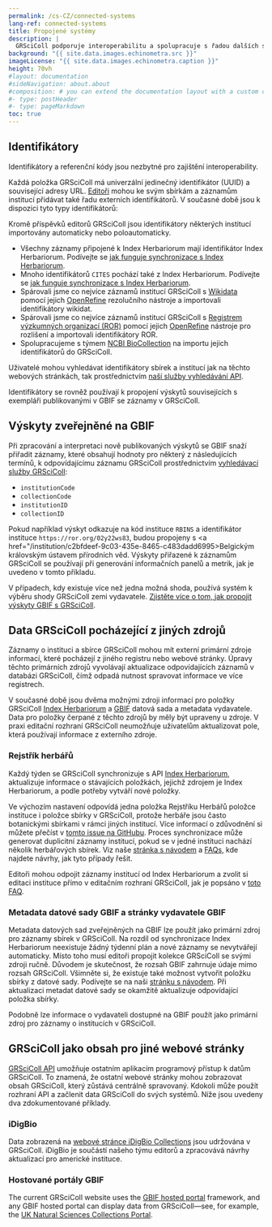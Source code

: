 ```yaml
---
permalink: /cs-CZ/connected-systems
lang-ref: connected-systems
title: Propojené systémy
description: |
  GRSciColl podporuje interoperabilitu a spolupracuje s řadou dalších systémů.
background: "{{ site.data.images.echinometra.src }}"
imageLicense: "{{ site.data.images.echinometra.caption }}"
height: 70vh
#layout: documentation
#sideNavigation: about.about
#composition: # you can extend the documentation layout with a custom composition
#- type: postHeader
#- type: pageMarkdown
toc: true
---
```


## Identifikátory

Identifikátory a referenční kódy jsou nezbytné pro zajištění interoperability.

Každá položka GRSciColl má univerzální jedinečný identifikátor (UUID) a související adresy URL. [Editoři](/how-to#become-editor) mohou ke svým sbírkám a záznamům institucí přidávat také řadu externích identifikátorů. V současné době jsou k dispozici tyto typy identifikátorů:

<ul id="identifierEnums"></ul>

<script>
    // Function to fetch and display data
    function fetchAndDisplayIdentifiers() {
        const url = 'https://api.gbif.org/v1/enumeration/basic/IdentifierType';
        const identifierEnumsList = document.getElementById('identifierEnums');
        fetch(url)
            .then(response => {
                if (!response.ok) {
                    throw new Error(`Network response was not ok: ${response.status}`);
                }
                return response.json();
            })
            .then(data => {
                // Clear any existing list items
                identifierEnumsList.innerHTML = '';
                // Iterate through the array and create list items
                data.forEach(identifier => {
                    const listItem = document.createElement('li');
                    listItem.textContent = identifier;
                    identifierEnumsList.appendChild(listItem);
                });
            })
            .catch(error => {
                console.error('Error fetching data:', error);
            });
    }
    // Call the function to fetch and display data when the page loads
    fetchAndDisplayIdentifiers();
</script>

Kromě příspěvků editorů GRSciColl jsou identifikátory některých institucí importovány automaticky nebo poloautomaticky.
* Všechny záznamy připojené k Index Herbariorum mají identifikátor Index Herbariorum. Podívejte se [jak funguje synchronizace s Index Herbariorum](/o#index-herbariorum).
* Mnoho identifikátorů `CITES` pochází také z Index Herbariorum. Podívejte se [jak funguje synchronizace s Index Herbariorum](/connected-systems#index-herbariorum).
* Spárovali jsme co nejvíce záznamů institucí GRSciColl s [Wikidata](https://www.wikidata.org/) pomocí jejich [OpenRefine](https://openrefine.org) rezolučního nástroje a importovali identifikátory wikidat.
* Spárovali jsme co nejvíce záznamů institucí GRSciColl s [Registrem výzkumných organizací (ROR)](https://ror.org) pomocí jejich [OpenRefine](https://openrefine.org) nástroje pro rozlišení a importovali identifikátory ROR.
* Spolupracujeme s týmem [NCBI BioCollection](https://www.ncbi.nlm.nih.gov/biocollections) na importu jejich identifikátorů do GRSciColl.

Uživatelé mohou vyhledávat identifikátory sbírek a institucí jak na těchto webových stránkách, tak prostřednictvím [naší služby vyhledávání API](https://www.gbif.org/developer/registry#lookup).

Identifikátory se rovněž používají k propojení výskytů souvisejících s exempláři publikovanými v GBIF se záznamy v GRSciColl.

## Výskyty zveřejněné na GBIF

Při zpracování a interpretaci nově publikovaných výskytů se GBIF snaží přiřadit záznamy, které obsahují hodnoty pro některý z následujících termínů, k odpovídajícímu záznamu GRSciColl prostřednictvím [vyhledávací služby GRSciColl](https://www.gbif.org/developer/registry#lookup):
* `institutionCode`
* `collectionCode`
* `institutionID`
* `collectionID`

Pokud například výskyt odkazuje na kód instituce `RBINS` a identifikátor instituce `https://ror.org/02y22ws83`, budou propojeny s <a href="/institution/c2bfdeef-9c03-435e-8465-c483dadd6995>Belgickým královským ústavem přírodních věd</a>. Výskyty přiřazené k záznamům GRSciColl se používají při generování informačních panelů a metrik, jak je uvedeno v tomto příkladu.

V případech, kdy existuje více než jedna možná shoda, používá systém k výběru shody GRSciColl zemi vydavatele. [Zjistěte více o tom, jak propojit výskyty GBIF s GRSciColl](/faq#how-to-link-specimen-related-occurrences-published-on-gbif-to-grscicoll-entries).

## Data GRSciColl pocházející z jiných zdrojů

Záznamy o instituci a sbírce GRSciColl mohou mít externí primární zdroje informací, které pocházejí z jiného registru nebo webové stránky. Úpravy těchto primárních zdrojů vyvolávají aktualizace odpovídajících záznamů v databázi GRSciColl, čímž odpadá nutnost spravovat informace ve více registrech.

V současné době jsou dvěma možnými zdroji informací pro položky GRSciColl [Index Herbariorum](https://sweetgum.nybg.org/science/ih/) a [GBIF](https://www.gbif.org) datová sada a metadata vydavatele. Data pro položky čerpané z těchto zdrojů by měly být upraveny u zdroje. V praxi editační rozhraní GRSciColl neumožňuje uživatelům aktualizovat pole, která používají informace z externího zdroje.

### Rejstřík herbářů

Každý týden se GRSciColl synchronizuje s API [Index Herbariorum](https://sweetgum.nybg.org/science/ih/), aktualizuje informace o stávajících položkách, jejichž zdrojem je Index Herbariorum, a podle potřeby vytváří nové položky.

Ve výchozím nastavení odpovídá jedna položka Rejstříku Herbářů položce instituce i položce sbírky v GRSciColl, protože herbáře jsou často botanickými sbírkami v rámci jiných institucí. Více informací o zdůvodnění si můžete přečíst v [tomto issue na GitHubu](https://github.com/gbif/registry/issues/167). Proces synchronizace může generovat duplicitní záznamy institucí, pokud se v jedné instituci nachází několik herbářových sbírek. Viz naše [stránka s návodem](/how-to#how-to-edit-a-grscicoll-collection-or-institution) a [FAQs](/faq/#how-to-handle-duplicates), kde najdete návrhy, jak tyto případy řešit.

Editoři mohou odpojit záznamy institucí od Index Herbariorum a zvolit si editaci instituce přímo v editačním rozhraní GRSciColl, jak je popsáno v [toto FAQ](/faq#how-to-link-specimen-related-occurrences-published-on-gbif-to-grscicoll-entries).

### Metadata datové sady GBIF a stránky vydavatele GBIF

Metadata datových sad zveřejněných na GBIF lze použít jako primární zdroj pro záznamy sbírek v GRSciColl. Na rozdíl od synchronizace Index Herbariorum neexistuje žádný týdenní plán a nové záznamy se nevytvářejí automaticky. Místo toho musí editoři propojit kolekce GRSciColl se svými zdroji ručně. Důvodem je skutečnost, že rozsah GBIF zahrnuje údaje mimo rozsah GRSciColl. Všimněte si, že existuje také možnost vytvořit položku sbírky z datové sady. Podívejte se na naši [stránku s návodem](/how-to#how-to-use-the-grscicoll-editing-interface). Při aktualizaci metadat datové sady se okamžitě aktualizuje odpovídající položka sbírky.

Podobně lze informace o vydavateli dostupné na GBIF použít jako primární zdroj pro záznamy o institucích v GRSciColl.

## GRSciColl jako obsah pro jiné webové stránky

[GRSciColl API](/api) umožňuje ostatním aplikacím programový přístup k datům GRSciColl. To znamená, že ostatní webové stránky mohou zobrazovat obsah GRSciColl, který zůstává centrálně spravovaný. Kdokoli může použít rozhraní API a začlenit data GRSciColl do svých systémů. Níže jsou uvedeny dva zdokumentované příklady.

### iDigBio

Data zobrazená na [webové stránce iDigBio Collections](https://www.idigbio.org/portal/collections) jsou udržována v GRSciColl. iDigBio je součástí našeho týmu editorů a zpracovává návrhy aktualizací pro americké instituce.

### Hostované portály GBIF

The current GRSciColl website uses the [GBIF hosted portal](https://www.gbif.org/hosted-portals) framework, and any GBIF hosted portal can display data from GRSciColl—see, for example, the [UK Natural Sciences Collections Portal](https://data.dissco-uk.org). 
